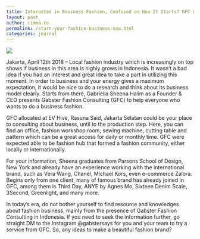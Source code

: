 ```yaml
---
title: Interested in Business Fashion, Confused on How It Starts? GFC Would Crack Your Answers!
layout: post
author: rimma.co
permalink: /start-your-fashion-business-now.html
categories: journal
---
```


<img src="{{ site.baseurl }}start-your-fashion-business.jpeg" class="img-fluid" />

Jakarta, April 12th 2018 – Local fashion industry which is increasingly on top shows if business in this area is highly grows in Indonesia. It wasn’t a bad idea if you had an interest and great idea to take a part in utilizing this moment. In order to business and your energy gives a maximum expectation, it would be nice to do a research and think about its business model clearly. Starts from there, Gabriella Sheena Halim as a Founder & CEO presents Gabster Fashion Consulting (GFC) to help everyone who wants to do a business fashion.

GFC allocated at EV Hive, Rasuna Said, Jakarta Selatan could be your place to consulting about business, until to the production step. Here, you can find an office, fashion workshop room, sewing machine, cutting table and pattern which can be a great access for daily or monthly time. GFC were expected able to be fashion hub that formed a fashion community, either locally or internationally.

For your information, Sheena graduates from Parsons School of Design, New York and already have an experience working with the international brand, such as Vera Wang, Chanel, Michael Kors, even e-commerce Zalora. Begins only from one client, many of famous brand has already joined in GFC, among them is Third Day, ANYE by Agnes Mo, Sixteen Denim Scale, 3Second, Greenlight, and many more.

In today’s era, do not bother yourself to find resource and knowledges about fashion business, mainly from the presence of Gabster Fashion Consulting in Indonesia. If you need to seek the information further, go straight DM to the Instagram @gabstersays for you and your team to try a service from GFC. So, any ideas to make a beautiful fashion brand?

